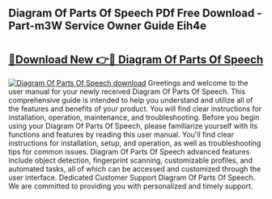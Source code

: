 ## Diagram Of Parts Of Speech PDf Free Download - Part-m3W Service Owner Guide Eih4e

# <h2><a href="http://dftka88.blite.top/?on=Diagram+Of+Parts+Of+Speech">🔗Download New 👉🔴 Diagram Of Parts Of Speech</a></h2>

[![Diagram Of Parts Of Speech download](https://i.imgur.com/lujVjoI.png)](http://dftka88.blite.top/?on=Diagram+Of+Parts+Of+Speech)
Greetings and welcome to the user manual for your newly received Diagram Of Parts Of Speech. This comprehensive guide is intended to help you understand and utilize all of the features and benefits of your product. You will find clear instructions for installation, operation, maintenance, and troubleshooting. Before you begin using your Diagram Of Parts Of Speech, please familiarize yourself with its functions and features by reading this user manual. You'll find clear instructions for installation, setup, and operation, as well as troubleshooting tips for common issues. Diagram Of Parts Of Speech advanced features include object detection, fingerprint scanning, customizable profiles, and automated tasks, all of which can be accessed and customized through the user interface. Dedicated Customer Support Diagram Of Parts Of Speech. We are committed to providing you with personalized and timely support.
